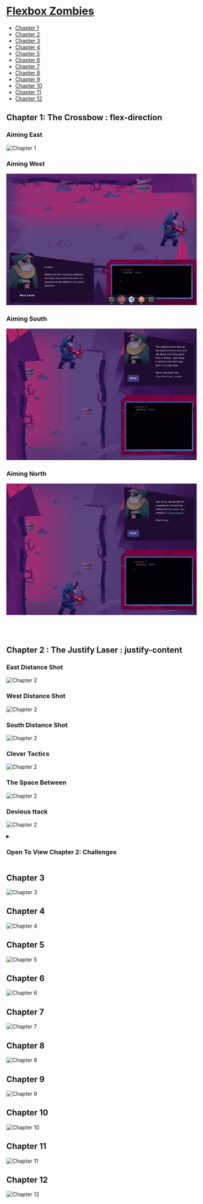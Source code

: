 # [Flexbox Zombies](https://mastery.games/flexboxzombies/)

- [Chapter 1](#Chapter-1)
- [Chapter 2](#Chapter-2)
- [Chapter 3](#Chapter-3)
- [Chapter 4](#Chapter-4)
- [Chapter 5](#Chapter-5)
- [Chapter 6](#Chapter-6)
- [Chapter 7](#Chapter-7)
- [Chapter 8](#Chapter-8)
- [Chapter 9](#Chapter-9)
- [Chapter 10](#Chapter-10)
- [Chapter 11](#Chapter-11)
- [Chapter 12](#Chapter-12)

<!-- /TOC -->
<a name="Chapter-1">

## Chapter 1: The Crossbow : flex-direction

### Aiming East

![Chapter 1](https://raw.githubusercontent.com/vixhnuchandran/flexbox-zombies/main/gifs/c11.gif)

### Aiming West

![Chapter 1](https://raw.githubusercontent.com/vixhnuchandran/flexbox-zombies/main/gifs/c12.gif)

### Aiming South

![Chapter 1](https://raw.githubusercontent.com/vixhnuchandran/flexbox-zombies/main/gifs/c13.gif)

### Aiming North

![Chapter 1](https://raw.githubusercontent.com/vixhnuchandran/flexbox-zombies/main/gifs/c14.gif)
</a>

<br>
<br>

<a name="Chapter-2">

## Chapter 2 : The Justify Laser : justify-content

### East Distance Shot

![Chapter 2](https://raw.githubusercontent.com/vixhnuchandran/flexbox-zombies/main/gifs/c21.gif)

### West Distance Shot

![Chapter 2](https://raw.githubusercontent.com/vixhnuchandran/flexbox-zombies/main/gifs/c22.gif)

### South Distance Shot

![Chapter 2](https://raw.githubusercontent.com/vixhnuchandran/flexbox-zombies/main/gifs/c23.gif)

### Clever Tactics

![Chapter 2](https://raw.githubusercontent.com/vixhnuchandran/flexbox-zombies/main/gifs/c24.gif)

### The Space Between

![Chapter 2](https://raw.githubusercontent.com/vixhnuchandran/flexbox-zombies/main/gifs/c25.gif)

### Devious ttack

![Chapter 2](https://raw.githubusercontent.com/vixhnuchandran/flexbox-zombies/main/gifs/c26.gif)

<details>
<summary> <h3> Open To View Chapter 2: Challenges </h3> </summary>

### Challenge 1

![Chapter 2](https://raw.githubusercontent.com/vixhnuchandran/flexbox-zombies/main/gifs/challenges/2.1.gif)

### Challenge 2

![Chapter 2](https://raw.githubusercontent.com/vixhnuchandran/flexbox-zombies/main/gifs/challenges/2.2.gif)

### Challenge 3

![Chapter 2](https://raw.githubusercontent.com/vixhnuchandran/flexbox-zombies/main/gifs/challenges/2.3.gif)

### Challenge 4

![Chapter 2](https://raw.githubusercontent.com/vixhnuchandran/flexbox-zombies/main/gifs/challenges/2.4.gif)

### Challenge 5

![Chapter 2](https://raw.githubusercontent.com/vixhnuchandran/flexbox-zombies/main/gifs/challenges/2.5.gif)

### Challenge 6

![Chapter 2](https://raw.githubusercontent.com/vixhnuchandran/flexbox-zombies/main/gifs/challenges/2.6.gif)

### Challenge 7

![Chapter 2](https://raw.githubusercontent.com/vixhnuchandran/flexbox-zombies/main/gifs/challenges/2.7.gif)

### Challenge 8

![Chapter 2](https://raw.githubusercontent.com/vixhnuchandran/flexbox-zombies/main/gifs/challenges/2.8.gif)

### Challenge 9

![Chapter 2](https://raw.githubusercontent.com/vixhnuchandran/flexbox-zombies/main/gifs/challenges/2.9.gif)

</details>
</a>


## Chapter 3

![Chapter 3](https://raw.githubusercontent.com/vixhnuchandran/flexbox-zombies/main/gifs/c3.gif)

## Chapter 4

![Chapter 4](https://raw.githubusercontent.com/vixhnuchandran/flexbox-zombies/main/gifs/c4.gif)

## Chapter 5

![Chapter 5](https://raw.githubusercontent.com/vixhnuchandran/flexbox-zombies/main/gifs/c5.gif)

## Chapter 6

![Chapter 6](https://raw.githubusercontent.com/vixhnuchandran/flexbox-zombies/main/gifs/c6x.gif)

## Chapter 7

![Chapter 7](https://raw.githubusercontent.com/vixhnuchandran/flexbox-zombies/main/gifs/c7x.gif)

## Chapter 8

![Chapter 8](https://raw.githubusercontent.com/vixhnuchandran/flexbox-zombies/main/gifs/c8x.gif)

## Chapter 9

![Chapter 9](https://raw.githubusercontent.com/vixhnuchandran/flexbox-zombies/main/gifs/c9x.gif)

## Chapter 10

![Chapter 10](https://raw.githubusercontent.com/vixhnuchandran/flexbox-zombies/main/gifs/c10x.gif)

## Chapter 11

![Chapter 11](https://raw.githubusercontent.com/vixhnuchandran/flexbox-zombies/main/gifs/c11x.gif)

## Chapter 12

![Chapter 12](https://raw.githubusercontent.com/vixhnuchandran/flexbox-zombies/main/gifs/c12x.gif)
